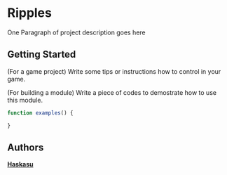 # Ripples

One Paragraph of project description goes here

## Getting Started

(For a game project) Write some tips or instructions how to control in your game.

(For building a module) Write a piece of codes to demostrate how to use this module.

```typescript
function examples() {

}

```

## Authors
**[Haskasu](/profile/Haskasu)**